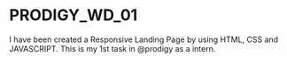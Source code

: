 # PRODIGY_WD_01
 I have been created a Responsive Landing Page by using HTML, CSS and JAVASCRIPT. This is my 1st task in @prodigy as a intern.
